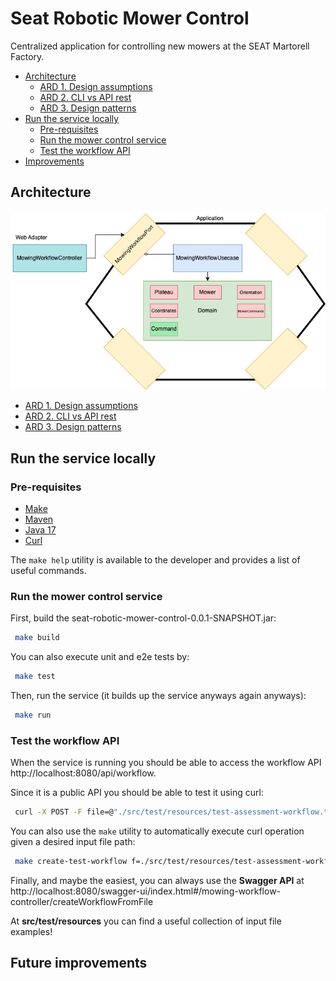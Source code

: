 # Seat Robotic Mower Control

Centralized application for controlling new mowers at the SEAT Martorell Factory.
- [Architecture](#architecture)
    - [ARD 1. Design assumptions](<doc/ADR-1-Design-assumptions.md>)
    - [ARD 2. CLI vs API rest](<doc/ADR-2-CLI-vs-REST-API.md>)
    - [ARD 3. Design patterns](<doc/ADR-3-Design-patterns.md>)
- [Run the service locally](#run-the-service-locally)
    - [Pre-requisites](#pre-requisites)
    - [Run the mower control service](#run-the-mower-control-service)
    - [Test the workflow API](#test-the-workflow-api)
- [Improvements](#improvements)

## Architecture
![Hexagonal-Design.drawio.png](doc/images/Hexagonal-Design.drawio.png)

- [ARD 1. Design assumptions](<doc/ADR-1-Design-assumptions.md>)
- [ARD 2. CLI vs API rest](<doc/ADR-2-CLI-vs-REST-API.md>)
- [ARD 3. Design patterns](<doc/ADR-3-Design-patterns.md>)

## Run the service locally
### Pre-requisites
- [Make](https://www.gnu.org/software/make/)
- [Maven](https://maven.apache.org/)
- [Java 17](https://www.oracle.com/java/technologies/downloads/#java17)
- [Curl](https://curl.se/download.html)

The `make help` utility is available to the developer and provides a list of useful commands.

### Run the mower control service
First, build the seat-robotic-mower-control-0.0.1-SNAPSHOT.jar:

```bash
 make build
```

You can also execute unit and e2e tests by:

```bash
 make test
```

Then, run the service (it builds up the service anyways again anyways):

```bash
 make run
```
### Test the workflow API
When the service is running you should be able to access the workflow API http://localhost:8080/api/workflow. 

Since it is a public API you should be able to test it using curl:
```bash
 curl -X POST -F file=@"./src/test/resources/test-assessment-workflow.txt" http://localhost:8080/api/workflow
```

You can also use the `make` utility to automatically execute curl operation given a desired input file path:
```bash
 make create-test-workflow f=./src/test/resources/test-assessment-workflow.txt
```

Finally, and maybe the easiest, you can always use the **Swagger API** at http://localhost:8080/swagger-ui/index.html#/mowing-workflow-controller/createWorkflowFromFile

At **src/test/resources** you can find a useful collection of input file examples!

## Future improvements
